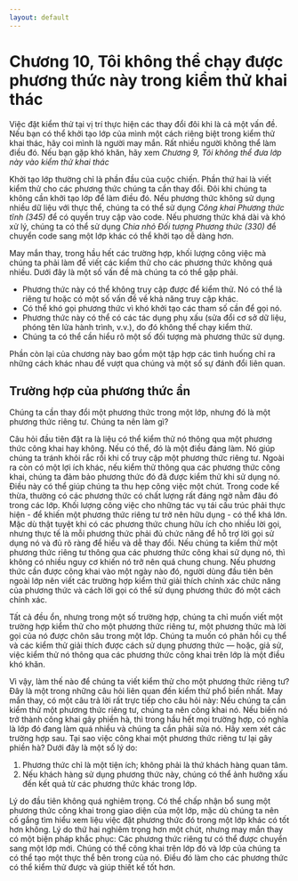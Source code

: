 ```yaml
---
layout: default
---
```


# Chương 10, Tôi không thể chạy được phương thức này trong kiểm thử khai thác

Việc đặt kiểm thử tại vị trí thực hiện các thay đổi đôi khi là cả một vấn đề. Nếu bạn có thể khởi tạo lớp của mình một cách riêng biệt trong kiểm thử khai thác, hãy coi mình là người may mắn. Rất nhiều người không thể làm điều đó. Nếu bạn gặp khó khăn, hãy xem _Chương 9, Tôi không thể đưa lớp này vào kiểm thử khai thác_

Khởi tạo lớp thường chỉ là phần đầu của cuộc chiến. Phần thứ hai là viết kiểm thử cho các phương thức chúng ta cần thay đổi. Đôi khi chúng ta không cần khởi tạo lớp để làm điều đó. Nếu phương thức không sử dụng nhiều dữ liệu với thực thể, chúng ta có thể sử dụng _Công khai Phương thức tĩnh (345)_ để có quyền truy cập vào code. Nếu phương thức khá dài và khó xử lý, chúng ta có thể sử dụng _Chia nhỏ Đối tượng Phương thức (330)_ để chuyển code sang một lớp khác có thể khởi tạo dễ dàng hơn.

May mắn thay, trong hầu hết các trường hợp, khối lượng công việc mà chúng ta phải làm để viết các kiểm thử cho các phương thức không quá nhiều. Dưới đây là một số vấn đề mà chúng ta có thể gặp phải.

- Phương thức này có thể không truy cập được để kiểm thử. Nó có thể là riêng tư hoặc có một số vấn đề về khả năng truy cập khác.
- Có thể khó gọi phương thức vì khó khởi tạo các tham số cần để gọi nó.
- Phương thức này có thể có các tác dụng phụ xấu (sửa đổi cơ sở dữ liệu, phóng tên lửa hành trình, v.v.), do đó không thể chạy kiểm thử.
- Chúng ta có thể cần hiểu rõ một số đối tượng mà phương thức sử dụng.

Phần còn lại của chương này bao gồm một tập hợp các tình huống chỉ ra những cách khác nhau để vượt qua chúng và một số sự đánh đổi liên quan.

## Trường hợp của phương thức ẩn

Chúng ta cần thay đổi một phương thức trong một lớp, nhưng đó là một phương thức riêng tư. Chúng ta nên làm gì?

Câu hỏi đầu tiên đặt ra là liệu có thể kiểm thử nó thông qua một phương thức công khai hay không. Nếu có thể, đó là một điều đáng làm. Nó giúp chúng ta tránh khỏi rắc rối khi cố truy cập một phương thức riêng tư. Ngoài ra còn có một lợi ích khác, nếu kiểm thử thông qua các phương thức công khai, chúng ta đảm bảo phương thức đó đã được kiểm thử khi sử dụng nó. Điều này có thể giúp chúng ta thu hẹp công việc một chút. Trong code kế thừa, thường có các phương thức có chất lượng rất đáng ngờ nằm đâu đó trong các lớp. Khối lượng công việc cho những tác vụ tái cấu trúc phải thực hiện - để khiến một phương thức riêng tư trở nên hữu dụng - có thể khá lớn. Mặc dù thật tuyệt khi có các phương thức chung hữu ích cho nhiều lời gọi, nhưng thực tế là mỗi phương thức phải đủ chức năng để hỗ trợ lời gọi sử dụng nó và đủ rõ ràng để hiểu và dễ thay đổi. Nếu chúng ta kiểm thử một phương thức riêng tư thông qua các phương thức công khai sử dụng nó, thì không có nhiều nguy cơ khiến nó trở nên quá chung chung. Nếu phương thức cần được công khai vào một ngày nào đó, người dùng đầu tiên bên ngoài lớp nên viết các trường hợp kiểm thử giải thích chính xác chức năng của phương thức và cách lời gọi có thể sử dụng phương thức đó một cách chính xác.

Tất cả đều ổn, nhưng trong một số trường hợp, chúng ta chỉ muốn viết một trường hợp kiểm thử cho một phương thức riêng tư, một phương thức mà lời gọi của nó được chôn sâu trong một lớp. Chúng ta muốn có phản hồi cụ thể và các kiểm thử giải thích được cách sử dụng phương thức — hoặc, giả sử, việc kiểm thử nó thông qua các phương thức công khai trên lớp là một điều khó khăn.

Vì vậy, làm thế nào để chúng ta viết kiểm thử cho một phương thức riêng tư? Đây là một trong những câu hỏi liên quan đến kiểm thử phổ biến nhất. May mắn thay, có một câu trả lời rất trực tiếp cho câu hỏi này: Nếu chúng ta cần kiểm thử một phương thức riêng tư, chúng ta nên công khai nó. Nếu biến nó trở thành công khai gây phiền hà, thì trong hầu hết mọi trường hợp, có nghĩa là lớp đó đang làm quá nhiều và chúng ta cần phải sửa nó. Hãy xem xét các trường hợp sau. Tại sao việc công khai một phương thức riêng tư lại gây phiền hà? Dưới đây là một số lý do:

1. Phương thức chỉ là một tiện ích; không phải là thứ khách hàng quan tâm.
2. Nếu khách hàng sử dụng phương thức này, chúng có thể ảnh hưởng xấu đến kết quả từ các phương thức khác trong lớp.

Lý do đầu tiên không quá nghiêm trọng. Có thể chấp nhận bổ sung một phương thức công khai trong giao diện của một lớp, mặc dù chúng ta nên cố gắng tìm hiểu xem liệu việc đặt phương thức đó trong một lớp khác có tốt hơn không. Lý do thứ hai nghiêm trọng hơn một chút, nhưng may mắn thay có một biện pháp khắc phục: Các phương thức riêng tư có thể được chuyển sang một lớp mới. Chúng có thể công khai trên lớp đó và lớp của chúng ta có thể tạo một thực thể bên trong của nó. Điều đó làm cho các phương thức có thể kiểm thử được và giúp thiết kế tốt hơn.
